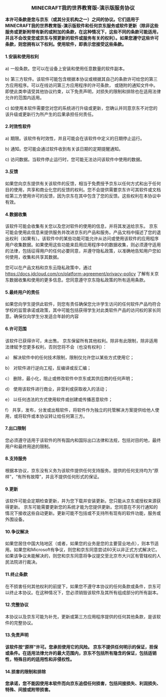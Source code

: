 ### <div align=center>MINECRAFT我的世界教育版-演示版服务协议</div> 

**本许可条款是您与京东（或其分支机构之一）之间的协议。它们适用于MINECRAFT我的世界教育版-演示版软件和任何京东服务或软件更新（除非这些服务或更新附带有新的或附加的条款，在这种情况下，这些不同的条款可能适用，并且不会改变您或京东与预更新的软件或服务有关的权利）。如果您遵守这些许可条款，则您拥有以下权利。使用软件，即表示您接受这些条款。**

#### **1.安装和使用权利**

a) 一般条款。您可以在设备上安装和使用任意数量的软件副本。

b) 第三方软件。该软件可能包含根据本协议或根据其自己的条款许可给您的第三方应用程序。可以在线访问第三方应用程序的许可条款， 或随附的通知文件中。即使此类申请受其他协议约束，以下免责声明，对损失的限制和排除也在适用法律允许的范围内适用。

c) 如使用本软件需要您对您的系统进行升级或更新，您确认并同意京东不对您的该升级或更新行为所产生的后果承担任何责任。

#### **2.时效性软件**

a) 期限。该软件有时效性，并且可能会在该软件中定义的日期停止运行。

b) 通知。您可能会通过软件收到有关该日期的定期提醒通知。

c) 访问数据。当软件停止运行时，您可能无法访问该软件中使用的数据。

#### **3.反馈**

如果您向京东提供有关该软件的反馈，相当于免费授予京东以任何方式和出于任何目的使用，共享和商业化您的反馈的权利。您不会提供需要京东许可其软件或文档给第三方使用许可的反馈，因为京东在其中包含了您的反馈。这些权利在本协议中有效。

#### **4.数据收集**

该软件可能会收集有关您以及您对软件的使用的信息，并将其发送给京东。 京东可能会使用此信息来提供服务并改进京东的产品和服务。产品文档中描述了您的退出权利（如果有）。该软件中的某些功能可能允许从访问或使用该软件的应用程序用户收集数据。如果使用这些功能来启用应用程序中的数据收集，则必须遵守适用的法律，包括征得用户的任何必要同意，并遵守隐私政策，以准确地告知用户您如何使用，收集和共享其数据。

您可以在产品文档和京东云隐私政策中，通过 https://docs.jdcloud.com/cn/platform-agreement/privacy-policy 了解有关京东数据收集和使用的更多信息。您同意遵守京东隐私政策的所有适用条款。

#### **5.最终用户的责任**

如果您向学生提供此软件，则您有责任确保您允许学生访问的任何软件产品均符合学校的监管承诺或政策，其中可能包括获得学生对此类软件产品的访问权的家长同意。确保仅向学生分发适合年龄的内容

#### **6.许可范围**

该软件已获得许可，未出售。 京东保留所有其他权利。除非有此限制，除非适用法律赋予您更多权利，否则您将不会（也没有权利）：

a） 解决软件中的任何技术限制，限制仅允许您以某些方式使用它；

b） 对软件进行逆向工程，反编译或反汇编；

c） 删除，最小化，阻止或修改软件中京东或其供应商的任何声明；

d） 使用该软件进行商业，非营利或获取收入的活动；

e） 以任何违法的方式使用软件或创建或传播恶意软件； 

f） 共享，发布，分发或出租软件，将软件作为独立的托管解决方案提供给他人使用，或将软件或本协议转让给任何第三方。

#### **7.出口限制**

您必须遵守适用于该软件的所有国内和国际出口法律和法规，包括对目的地，最终用户和最终用途的限制。

#### **8.支持服务**

根据本协议，京东没有义务为该软件提供任何支持服务。提供的任何支持均为“原样”，“有所有故障”，并且不提供任何形式的保证。

 

#### **9.更新**

该软件可能会定期检查更新，并为您下载并安装更新。您只能从京东或授权来源获得更新。 京东可能需要更新您的系统才能为您提供更新。您同意在不另行通知的情况下接收这些自动更新。更新可能不包括或不支持所有现有的软件功能，服务或外围设备。

#### **10.争议解决**

如果您居住中国大陆地区（或者，如果您的业务是您的主要营业地点），则本节适用。如果您和Microsoft有争议，则您和京东同意尝试60天以非正式方式解决它。如果该争议未能解决的，则您和京东同意将争议提交至北京市大兴区有管辖权的人民法院进行裁决。

#### **11.终止条款**

在不损害任何其他权利的前提下，如果您不遵守本协议的任何条款或条件，京东可以终止本协议。在这种情况下，您必须销毁该软件及其所有组成部分的所有副本。

#### **12.完整协议**

本协议以及京东可能为补充，更新或第三方应用程序提供的任何其他条款，是该软件的完整协议。

#### **13.免责声明**

**该软件按“原样”许可。您承担使用它的风险。 京东不提供任何明示的保证，担保或条件。在适用法律允许的最大范围内，京东不包括所有隐含的保证，包括适销性，特殊目的的适用性和非侵权性。**

#### **14.损害的限制和排除**

**您承诺，您不能因使用本软件而向京东追偿任何损害，包括间接损失、利润损失、特殊、间接或附带损害。**
